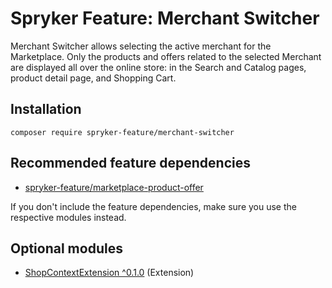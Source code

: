 # Spryker Feature: Merchant Switcher

Merchant Switcher allows selecting the active merchant for the Marketplace. Only the products and offers related to the selected Merchant are displayed all over the online store: in the Search and Catalog pages, product detail page, and Shopping Cart.

## Installation

```
composer require spryker-feature/merchant-switcher
```

## Recommended feature dependencies
- [spryker-feature/marketplace-product-offer](https://github.com/spryker-feature/marketplace-product-offer)

If you don't include the feature dependencies, make sure you use the respective modules instead.

## Optional modules
- [ShopContextExtension ^0.1.0](https://github.com/spryker/shop-context-extension) (Extension)
